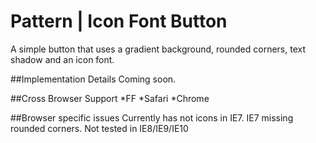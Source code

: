 Pattern | Icon Font Button
=========================

A simple button that uses a gradient background, rounded corners, text shadow and an icon font.

##Implementation Details
Coming soon.

##Cross Browser Support
*FF
*Safari
*Chrome

##Browser specific issues
Currently has not icons in IE7. 
IE7 missing rounded corners.
Not tested in IE8/IE9/IE10

